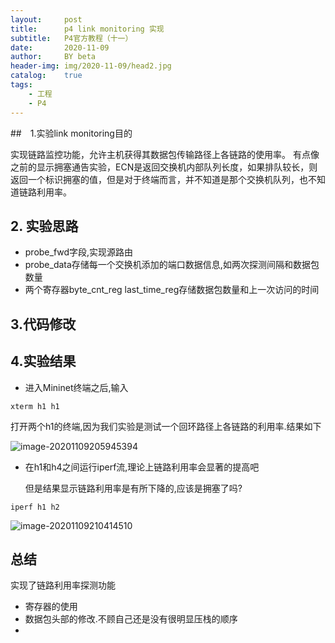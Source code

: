 ```yaml
---
layout:     post
title:      p4 link monitoring 实现
subtitle:   P4官方教程（十一）
date:       2020-11-09
author:     BY beta
header-img: img/2020-11-09/head2.jpg
catalog:    true
tags:
    - 工程
    - P4
---
```


##　1.实验link monitoring目的

实现链路监控功能，允许主机获得其数据包传输路径上各链路的使用率。
有点像之前的显示拥塞通告实验，ECN是返回交换机内部队列长度，如果排队较长，则返回一个标识拥塞的值，但是对于终端而言，并不知道是那个交换机队列，也不知道链路利用率。

## 2. 实验思路

- probe_fwd字段,实现源路由
- probe_data存储每一个交换机添加的端口数据信息,如两次探测间隔和数据包数量
- 两个寄存器byte_cnt_reg last_time_reg存储数据包数量和上一次访问的时间

## 3.代码修改

## 4.实验结果

- 进入Mininet终端之后,输入

```
xterm h1 h1
```

打开两个h1的终端,因为我们实验是测试一个回环路径上各链路的利用率.结果如下

![image-20201109205945394](https://i.loli.net/2020/11/09/yBUxzrneQ9RASoh.png)

- 在h1和h4之间运行iperf流,理论上链路利用率会显著的提高吧

  但是结果显示链路利用率是有所下降的,应该是拥塞了吗?

```
iperf h1 h2
```

![image-20201109210414510](https://i.loli.net/2020/11/09/vABpuTfx4gVhwCK.png)

## 总结

实现了链路利用率探测功能

- 寄存器的使用
- 数据包头部的修改.不顾自己还是没有很明显压栈的顺序
- 